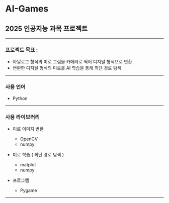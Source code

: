 # AI-Games
## 2025 인공지능 과목 프로젝트

---

### 프로젝트 목표 : 
- 아날로그 형식의 미로 그림을 카메라로 찍어 디지털 형식으로 변환
- 변환한 디지털 형식의 미로를 AI 학습을 통해 최단 경로 탐색

---

### 사용 언어
- Python

---

### 사용 라이브러리
- 미로 이미지 변환
  - OpenCV
  - numpy
  
- 미로 학습 ( 최단 경로 탐색 )
  - matplot
  - numpy

- 프로그램
  - Pygame
---
